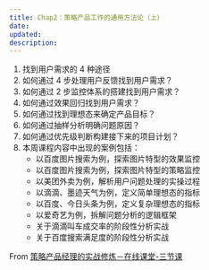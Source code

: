 ```yaml
---
title: Chap2：策略产品工作的通用方法论（上）
date: 
updated: 
description: 
---
```




1. 找到用户需求的 4 种途径
2. 如何通过 4 步处理用户反馈找到用户需求？
3. 如何通过 2 步监控体系的搭建找到用户需求？
4. 如何通过效果回归找到用户需求？
5. 如何通过找到理想态来确定产品目标？
6. 如何通过抽样分析明确问题原因？
7. 如何通过优先级判断构建接下来的项目计划？
8. 本周课程内容中出现的案例包括：
	* 以百度图片搜索为例，探索图片特型的效果监控 
	* 以百度图片搜索为例，探索图片特型的策略监控 
	* 以美团外卖为例，解析用户问题处理的实操过程 
	* 以滴滴、墨迹天气为例，定义简单理想态的指标 
	* 以百度、今日头条为例，定义复杂理想态的指标 
	* 以爱奇艺为例，拆解问题分析的逻辑框架
	* 关于滴滴叫车成交率的阶段性分析实战 
	* 关于百度搜索满足度的阶段性分析实战

From [策略产品经理的实战修炼－在线课堂-三节课](https://class.sanjieke.cn/course/3610846.html)



